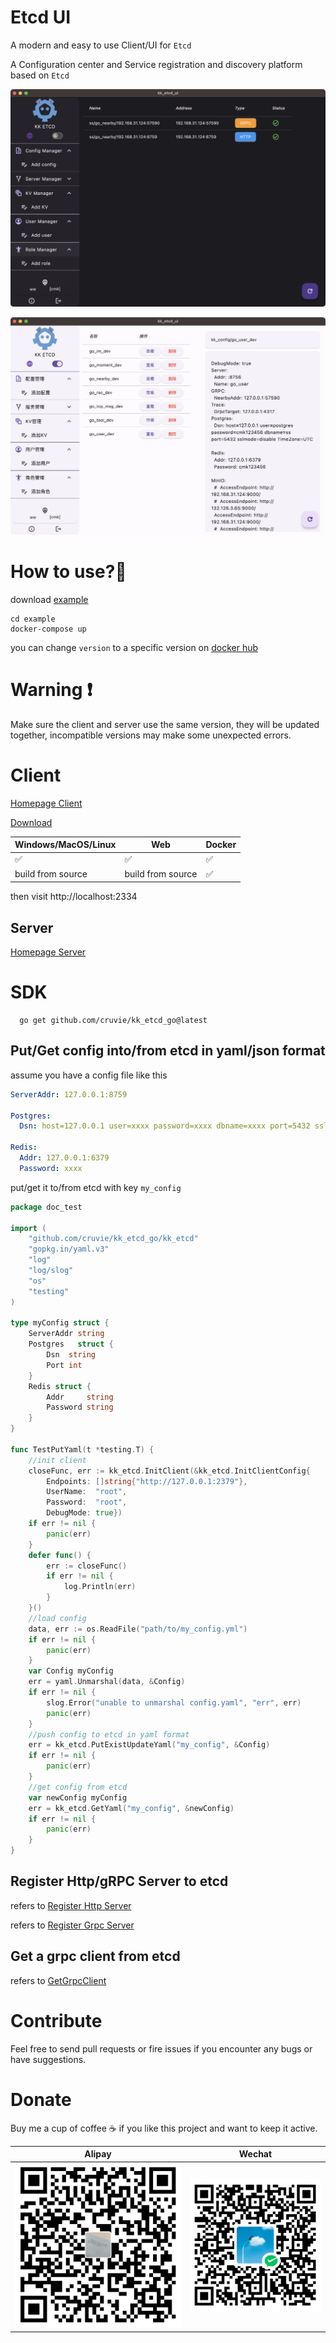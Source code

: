 # Etcd UI

A modern and easy to use Client/UI for `Etcd`

A Configuration center and Service registration and discovery platform based on `Etcd`

![ui](https://github.com/cruvie/kk_etcd_ui/blob/master/lib/assets/images/ui.png?raw=true)

![ui](https://github.com/cruvie/kk_etcd_ui/blob/master/lib/assets/images/ui2.png?raw=true)

# How to use?🤔

download [example](https://github.com/cruvie/kk_etcd_go/tree/master/example)

```shell
cd example
docker-compose up
```

you can change `version` to a specific version on [docker hub](https://hub.docker.com/r/cruvie/kk_etcd_ui/tags)

# Warning ❗

Make sure the client and server use the same version, they will be updated together, incompatible versions
may make some unexpected errors.

# Client

[Homepage Client](https://github.com/cruvie/kk_etcd_ui)

[Download](https://github.com/cruvie/kk_etcd_ui/releases)

| Windows/MacOS/Linux | Web               | Docker |
|---------------------|-------------------|--------| 
| ✅                   | ✅                 | ✅      |
| build from source   | build from source | ✅      |

then visit http://localhost:2334

## Server

[Homepage Server](https://github.com/cruvie/kk_etcd_go)


# SDK

```shell
  go get github.com/cruvie/kk_etcd_go@latest
```

## Put/Get config into/from etcd in yaml/json format

assume you have a config file like this

```yaml
ServerAddr: 127.0.0.1:8759

Postgres:
  Dsn: host=127.0.0.1 user=xxxx password=xxxx dbname=xxxx port=5432 sslmode=disable TimeZone=UTC

Redis:
  Addr: 127.0.0.1:6379
  Password: xxxx
```

put/get it to/from etcd with key `my_config`

```go
package doc_test

import (
	"github.com/cruvie/kk_etcd_go/kk_etcd"
	"gopkg.in/yaml.v3"
	"log"
	"log/slog"
	"os"
	"testing"
)

type myConfig struct {
	ServerAddr string
	Postgres   struct {
		Dsn  string
		Port int
	}
	Redis struct {
		Addr     string
		Password string
	}
}

func TestPutYaml(t *testing.T) {
	//init client
	closeFunc, err := kk_etcd.InitClient(&kk_etcd.InitClientConfig{
		Endpoints: []string{"http://127.0.0.1:2379"},
		UserName:  "root",
		Password:  "root",
		DebugMode: true})
	if err != nil {
		panic(err)
	}
	defer func() {
		err := closeFunc()
		if err != nil {
			log.Println(err)
		}
	}()
	//load config
	data, err := os.ReadFile("path/to/my_config.yml")
	if err != nil {
		panic(err)
	}
	var Config myConfig
	err = yaml.Unmarshal(data, &Config)
	if err != nil {
		slog.Error("unable to unmarshal config.yaml", "err", err)
		panic(err)
	}
	//push config to etcd in yaml format
	err = kk_etcd.PutExistUpdateYaml("my_config", &Config)
	if err != nil {
		panic(err)
	}
	//get config from etcd
	var newConfig myConfig
	err = kk_etcd.GetYaml("my_config", &newConfig)
	if err != nil {
		panic(err)
	}
}
```

## Register Http/gRPC Server to etcd
refers to [Register Http Server](https://github.com/cruvie/kk_etcd_go/blob/566e340dee0ca3b38bff574fe223887035fe67d6/kk_etcd/server_test.go#L105)

refers to [Register Grpc Server](https://github.com/cruvie/kk_etcd_go/blob/566e340dee0ca3b38bff574fe223887035fe67d6/kk_etcd/server_test.go#L51)


## Get a grpc client from etcd
refers to [GetGrpcClient](https://github.com/cruvie/kk_etcd_go/blob/566e340dee0ca3b38bff574fe223887035fe67d6/kk_etcd/server_grpc.go#L14)

# Contribute

Feel free to send pull requests or fire issues
if you encounter any bugs or have suggestions.

# Donate

Buy me a cup of coffee ☕️ if you like this project and want to keep it active.

| Alipay                                                                                         | Wechat                                                                                         |
|------------------------------------------------------------------------------------------------|------------------------------------------------------------------------------------------------|
| ![alipay](https://github.com/cruvie/kk_etcd_ui/blob/master/lib/assets/pay/alipay.png?raw=true) | ![wechat](https://github.com/cruvie/kk_etcd_ui/blob/master/lib/assets/pay/wechat.png?raw=true) | 
